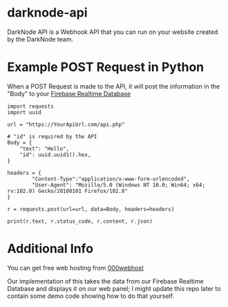 # darknode-api

DarkNode API is a Webhook API that you can run on your website created by the DarkNode team.

# Example POST Request in Python
When a POST Request is made to the API, it will post the information in the "Body" to your [Firebase Realtime Database](https://firebase.google.com/docs/database)
```
import requests
import uuid

url = "https://YourApiUrl.com/api.php"

# "id" is required by the API
Body = {
    "text": "Hello",
    "id": uuid.uuid1().hex, 
}

headers = {
        "Content-Type":"application/x-www-form-urlencoded",
        "User-Agent": "Mozilla/5.0 (Windows NT 10.0; Win64; x64; rv:102.0) Gecko/20100101 Firefox/102.0"
}

r = requests.post(url=url, data=Body, headers=headers)

print(r.text, r.status_code, r.content, r.json)
```

# Additional Info
You can get free web hosting from [000webhost](https://www.000webhost.com/)

Our implementation of this takes the data from our Firebase Realtime Database and displays it on our web panel; I might update this repo later to contain some demo code showing how to do that yourself.
